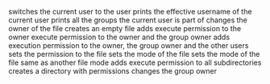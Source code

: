switches the current user to the user
prints the effective username of the current user
prints all the groups the current user is part of
changes the owner of the file
creates an empty file
adds execute permission to the owner
execute permission to the owner and the group owner
adds execution permission to the owner, the group owner and the other users
sets the permission to the file
sets the mode of the file
sets the mode of the file same as another file mode
adds execute permission to all subdirectories
creates a directory with permissions
changes the group owner
